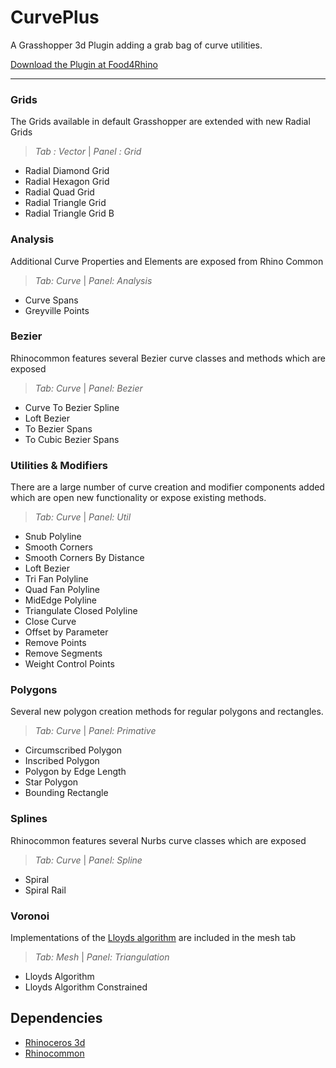 # CurvePlus
A Grasshopper 3d Plugin adding a grab bag of curve utilities.

[Download the Plugin at Food4Rhino](https://www.food4rhino.com/en/app/curve-0)

---

### Grids
The Grids available in default Grasshopper are extended with new Radial Grids
> *Tab : Vector* | *Panel : Grid*
 - Radial Diamond Grid
 - Radial Hexagon Grid
 - Radial Quad Grid
 - Radial Triangle Grid
 - Radial Triangle Grid B

### Analysis
Additional Curve Properties and Elements are exposed from Rhino Common
> *Tab: Curve* | *Panel: Analysis*
 - Curve Spans
 - Greyville Points

### Bezier
Rhinocommon features several Bezier curve classes and methods which are exposed
> *Tab: Curve* | *Panel: Bezier*
 - Curve To Bezier Spline
 - Loft Bezier
 - To Bezier Spans
 - To Cubic Bezier Spans

### Utilities & Modifiers
There are a large number of curve creation and modifier components added which are open new functionality or expose existing methods.
> *Tab: Curve* | *Panel: Util*
 - Snub Polyline
 - Smooth Corners
 - Smooth Corners By Distance
 - Loft Bezier
 - Tri Fan Polyline
 - Quad Fan Polyline
 - MidEdge Polyline
 - Triangulate Closed Polyline
 - Close Curve
 - Offset by Parameter
 - Remove Points
 - Remove Segments
 - Weight Control Points

### Polygons
Several new polygon creation methods for regular polygons and rectangles.
> *Tab: Curve* | *Panel: Primative*
 - Circumscribed Polygon
 - Inscribed Polygon
 - Polygon by Edge Length
 - Star Polygon
 - Bounding Rectangle

### Splines
Rhinocommon features several Nurbs curve classes which are exposed
> *Tab: Curve* | *Panel: Spline*
 - Spiral
 - Spiral Rail

### Voronoi
Implementations of the [Lloyds algorithm](https://en.wikipedia.org/wiki/Lloyd%27s_algorithm/) are included in the mesh tab
> *Tab: Mesh* | *Panel: Triangulation*
 - Lloyds Algorithm
 - Lloyds Algorithm Constrained

## Dependencies
 - [Rhinoceros 3d](https://www.rhino3d.com/)
 - [Rhinocommon](https://www.nuget.org/packages/RhinoCommon/5.12.50810.13095)
